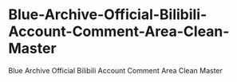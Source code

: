# Blue-Archive-Official-Bilibili-Account-Comment-Area-Clean-Master
Blue Archive Official Bilibili Account Comment Area Clean Master
